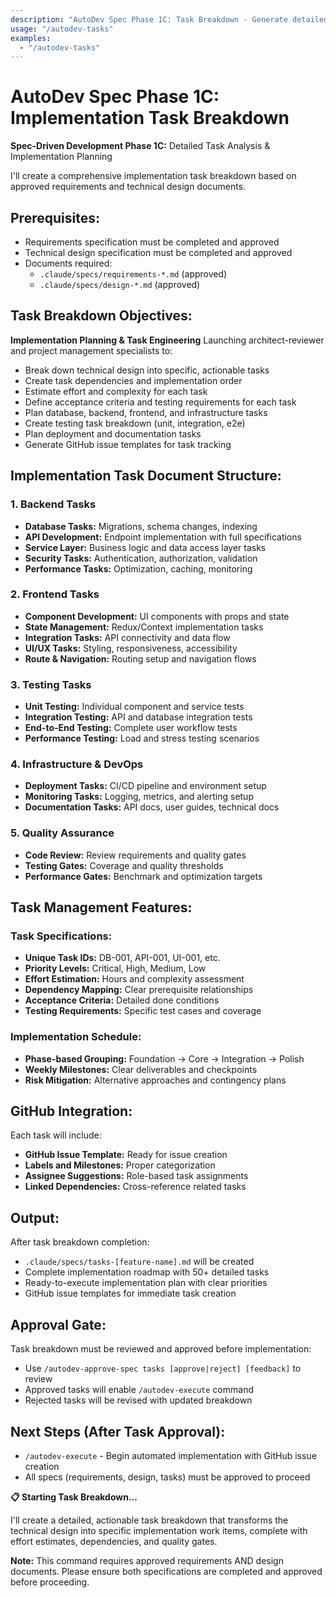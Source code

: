 ```yaml
---
description: "AutoDev Spec Phase 1C: Task Breakdown - Generate detailed implementation tasks"
usage: "/autodev-tasks"
examples:
  - "/autodev-tasks"
---
```


# AutoDev Spec Phase 1C: Implementation Task Breakdown

**Spec-Driven Development Phase 1C:** Detailed Task Analysis & Implementation Planning

I'll create a comprehensive implementation task breakdown based on approved requirements and technical design documents.

## Prerequisites:

- Requirements specification must be completed and approved
- Technical design specification must be completed and approved  
- Documents required:
  - `.claude/specs/requirements-*.md` (approved)
  - `.claude/specs/design-*.md` (approved)

## Task Breakdown Objectives:

**Implementation Planning & Task Engineering**
Launching architect-reviewer and project management specialists to:
- Break down technical design into specific, actionable tasks
- Create task dependencies and implementation order
- Estimate effort and complexity for each task
- Define acceptance criteria and testing requirements for each task
- Plan database, backend, frontend, and infrastructure tasks
- Create testing task breakdown (unit, integration, e2e)
- Plan deployment and documentation tasks
- Generate GitHub issue templates for task tracking

## Implementation Task Document Structure:

### 1. **Backend Tasks**
- **Database Tasks:** Migrations, schema changes, indexing
- **API Development:** Endpoint implementation with full specifications
- **Service Layer:** Business logic and data access layer tasks
- **Security Tasks:** Authentication, authorization, validation
- **Performance Tasks:** Optimization, caching, monitoring

### 2. **Frontend Tasks**
- **Component Development:** UI components with props and state
- **State Management:** Redux/Context implementation tasks
- **Integration Tasks:** API connectivity and data flow
- **UI/UX Tasks:** Styling, responsiveness, accessibility
- **Route & Navigation:** Routing setup and navigation flows

### 3. **Testing Tasks**
- **Unit Testing:** Individual component and service tests
- **Integration Testing:** API and database integration tests
- **End-to-End Testing:** Complete user workflow tests
- **Performance Testing:** Load and stress testing scenarios

### 4. **Infrastructure & DevOps**
- **Deployment Tasks:** CI/CD pipeline and environment setup
- **Monitoring Tasks:** Logging, metrics, and alerting setup
- **Documentation Tasks:** API docs, user guides, technical docs

### 5. **Quality Assurance**
- **Code Review:** Review requirements and quality gates
- **Testing Gates:** Coverage and quality thresholds
- **Performance Gates:** Benchmark and optimization targets

## Task Management Features:

### Task Specifications:
- **Unique Task IDs:** DB-001, API-001, UI-001, etc.
- **Priority Levels:** Critical, High, Medium, Low
- **Effort Estimation:** Hours and complexity assessment
- **Dependency Mapping:** Clear prerequisite relationships
- **Acceptance Criteria:** Detailed done conditions
- **Testing Requirements:** Specific test cases and coverage

### Implementation Schedule:
- **Phase-based Grouping:** Foundation → Core → Integration → Polish
- **Weekly Milestones:** Clear deliverables and checkpoints
- **Risk Mitigation:** Alternative approaches and contingency plans

## GitHub Integration:

Each task will include:
- **GitHub Issue Template:** Ready for issue creation
- **Labels and Milestones:** Proper categorization
- **Assignee Suggestions:** Role-based task assignments
- **Linked Dependencies:** Cross-reference related tasks

## Output:

After task breakdown completion:
- `.claude/specs/tasks-[feature-name].md` will be created
- Complete implementation roadmap with 50+ detailed tasks
- Ready-to-execute implementation plan with clear priorities
- GitHub issue templates for immediate task creation

## Approval Gate:

Task breakdown must be reviewed and approved before implementation:
- Use `/autodev-approve-spec tasks [approve|reject] [feedback]` to review
- Approved tasks will enable `/autodev-execute` command
- Rejected tasks will be revised with updated breakdown

## Next Steps (After Task Approval):

- `/autodev-execute` - Begin automated implementation with GitHub issue creation
- All specs (requirements, design, tasks) must be approved to proceed

**📋 Starting Task Breakdown...**

I'll create a detailed, actionable task breakdown that transforms the technical design into specific implementation work items, complete with effort estimates, dependencies, and quality gates.

**Note:** This command requires approved requirements AND design documents. Please ensure both specifications are completed and approved before proceeding.